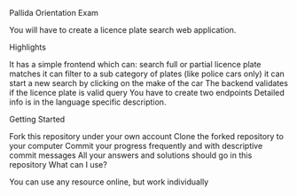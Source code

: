 Pallida Orientation Exam

You will have to create a licence plate search web application.

Highlights

It has a simple frontend which can:
search full or partial licence plate matches
it can filter to a sub category of plates (like police cars only)
it can start a new search by clicking on the make of the car
The backend validates if the licence plate is valid query
You have to create two endpoints
Detailed info is in the language specific description.

Getting Started

Fork this repository under your own account
Clone the forked repository to your computer
Commit your progress frequently and with descriptive commit messages
All your answers and solutions should go in this repository
What can I use?

You can use any resource online, but work individually
